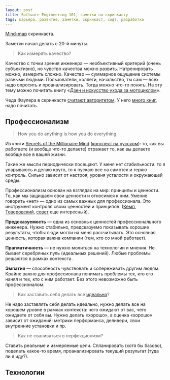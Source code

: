```yaml
---
layout: post
title: Software Engineering 101, заметки по скринкасту
tags: карьера, развитие, заметки, скринкаст, софт, разработка
---
```


[Mind-map](https://coggle.it/diagram/VzhEUntUDtlA0Hj9/t/software-engineering-101/7d8ee9e8d8e661a4d5952fe48f92b8a14503669d337331ce3cf935cd260fe6a1) скринкаста.

Заметки начал делать с 20-й минуты.

> Как измерять качество?

Качество с точки зрения инженера — необъективный критерий (очень субъективно), но чувство качества можно развить. Натренировать можно, измерить сложно. Качество — суммарное ощущение системы разными людьми. Пользователи, коллеги, начальство, ты сам — всех надо опросить и проанализировать. Тогда можно что-то понять. На эту тему можно почитать книгу «[Дзен и искусство ухода за мотоциклом](https://www.ozon.ru/context/detail/id/978466/)».

Чеда Фаулера в скринкасте [считают авторитетом](https://youtu.be/KDzxNaL5geE?t=1205). У него [много книг](https://www.ozon.ru/person/2306572/), надо почитать.

## Профессионализм
> How you do anything is how you do everything.

Из книги [Secrets of the Millionaire Mind](https://www.amazon.com/Secrets-Millionaire-Mind-Mastering-Wealth/dp/0060763280) ([конспект на русском](https://biz360.ru/materials/sekrety-millionera-sovershenstvovanie-vnutrennikh-ustanovok-na-bogatstvo/)): то, как вы работаете (и вообще что-то делаете) отражает то, как вы делаете вообще все в вашей жизни.

Такие же мысли периодически посещают. У меня нет стабильности: то я упарываюсь и делаю круто, то я пускаю все на самотек и теряю контроль. Сильно зависит от настроя, уровня усталости и окружающей среды.

Профессионализм основан на взглядах на мир: принципы и ценности. То, как мы защищаем свои ценности и относимся к ним. Умение говорить «нет» — одно из самых важных для профессионала. Это инструмент контроля своих ценностей и принципов. ([Кемп](https://www.ozon.ru/context/detail/id/5593847/), [Товеровский](https://bureau.ru/projects/book-fff/), [совет](https://bureau.ru/bb/soviet/20121019/) еще интересный).

**Предсказуемость** — одна из основных ценностей профессионального инженера. Нужно стабильно, предсказуемо показывать хорошие результаты, чтобы люди могли на меня рассчитывать. Это основная ценность, которая важна компании (тем, кто со мной работает).

**Прагматичность** — не нужно молиться на технологии и мнения. Не бывает серебряных пуль (идеальных решений). Любые проблемы решаются в рамках контекста.

**Эмпатия** — способность чувствовать и сопереживать другим людям. Крайне важно для профессионала понимать проблемы тех, кто его нанял и тех, кто с ним работает. Без этого невозможно быть профессионалом.

> Как заставить себя делать все [идеально](https://youtu.be/KDzxNaL5geE?t=1899)?

Не надо заставлять себя делать идеально, нужно делать все на хорошем уровне в рамках контекста: чего ожидают от вас, чего ожидаете от себя вы. Нужно делать «хорошо», а оценка «хорошо» зависит от ожиданий: метрики перформанса, деливери, свои внутренние установки и пр.

> Как не сваливаться в перфекционизм?

Ставить реальные и измеряемые цели. Спланировать (хотя бы базово), поделать какое-то время, проанализировать текущий результат (туда ли я иду?).

## Технологии
